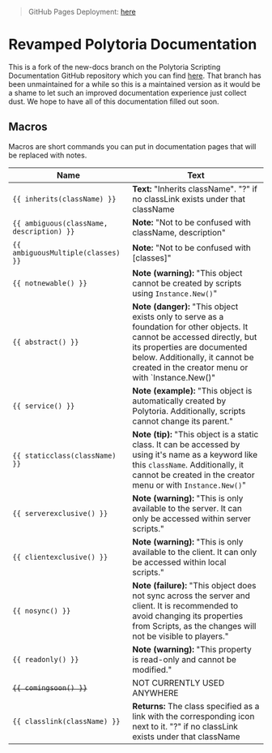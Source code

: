 > GitHub Pages Deployment: [here](https://starmanthegamer.github.io/poly-newdocs/)
# Revamped Polytoria Documentation

This is a fork of the new-docs branch on the Polytoria Scripting Documentation GitHub repository which you can find [here](https://github.com/Polytoria/Docs/tree/new-docs). That branch has been unmaintained for a while so this is a maintained version as it would be a shame to let such an improved documentation experience just collect dust. We hope to have all of this documentation filled out soon.

## Macros
Macros are short commands you can put in documentation pages that will be replaced with notes.

| Name | Text |
| --- | --- |
| `{{ inherits(className) }}` | **Text:** "Inherits className". "?" if no classLink exists under that className |
| `{{ ambiguous(className, description) }}` | **Note:** "Not to be confused with className, description" |
| `{{ ambiguousMultiple(classes) }}` | **Note:** "Not to be confused with [classes]" |
| `{{ notnewable() }}` | **Note (warning):** "This object cannot be created by scripts using `Instance.New()`" |
| `{{ abstract() }}` | **Note (danger):** "This object exists only to serve as a foundation for other objects. It cannot be accessed directly, but its properties are documented below. Additionally, it cannot be created in the creator menu or with `Instance.New()" |
| `{{ service() }}` | **Note (example):** "This object is automatically created by Polytoria. Additionally, scripts cannot change its parent." |
| `{{ staticclass(className) }}` | **Note (tip):** "This object is a static class. It can be accessed by using it's name as a keyword like this `className`. Additionally, it cannot be created in the creator menu or with `Instance.New()`" |
| `{{ serverexclusive() }}` | **Note (warning):** "This is only available to the server. It can only be accessed within server scripts." |
| `{{ clientexclusive() }}` | **Note (warning):** "This is only available to the client. It can only be accessed within local scripts." |
| `{{ nosync() }}` | **Note (failure):** "This object does not sync across the server and client. It is recommended to avoid changing its properties from Scripts, as the changes will not be visible to players." |
| `{{ readonly() }}` | **Note (warning):** "This property is read-only and cannot be modified." |
| ~~`{{ comingsoon() }}`~~ | NOT CURRENTLY USED ANYWHERE |
| `{{ classlink(className) }}` | **Returns:** The class specified as a link with the corresponding icon next to it. "?" if no classLink exists under that className |
